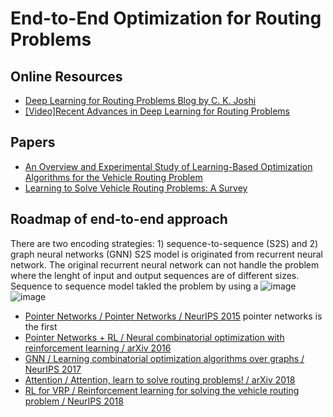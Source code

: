 # End-to-End Optimization for Routing Problems

## Online Resources

+ [Deep Learning for Routing Problems Blog by C. K. Joshi](https://www.chaitjo.com/post/deep-learning-for-routing-problems/)
+ [[Video]Recent Advances in Deep Learning for Routing Problems](https://www.youtube.com/watch?v=KkUL0UETN0w)


## Papers
+ [An Overview and Experimental Study of Learning-Based Optimization Algorithms for the Vehicle Routing Problem](https://ieeexplore.ieee.org/abstract/document/9812526)
+ [Learning to Solve Vehicle Routing Problems: A Survey](https://arxiv.org/abs/2205.02453)


## Roadmap of end-to-end approach
There are two encoding strategies: 1) sequence-to-sequence (S2S) and 2) graph neural networks (GNN)
S2S model is originated from recurrent neural network. The original recurrent neural network can not handle the problem where the lenght of input and output sequences are of different sizes. Sequence to sequence model takled the problem by using a 
![image](https://user-images.githubusercontent.com/40708416/187873625-e9e809e2-320f-4a7a-be41-1e33e19de7f2.png)
![image](https://user-images.githubusercontent.com/40708416/187873755-be215c5c-c4f2-4b8a-a2e3-408cab7d9295.png)


+ [Pointer Networks / Pointer Networks / NeurIPS 2015](https://proceedings.neurips.cc/paper/2015/hash/29921001f2f04bd3baee84a12e98098f-Abstract.html)
pointer networks is the first
+ [Pointer Networks + RL / Neural combinatorial optimization with reinforcement learning / arXiv 2016](https://arxiv.org/abs/1611.09940)
+ [GNN / Learning combinatorial optimization algorithms over graphs / NeurIPS 2017](https://proceedings.neurips.cc/paper/2017/hash/d9896106ca98d3d05b8cbdf4fd8b13a1-Abstract.html)
+ [Attention / Attention, learn to solve routing problems! / arXiv 2018](https://arxiv.org/abs/1803.08475)
+ [RL for VRP / Reinforcement learning for solving the vehicle routing problem / NeurIPS 2018 ](https://proceedings.neurips.cc/paper/2018/hash/9fb4651c05b2ed70fba5afe0b039a550-Abstract.html)

